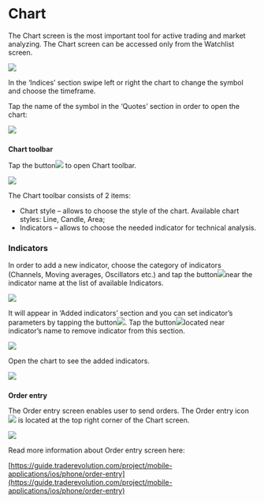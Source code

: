 # Chart

The Chart screen is the most important tool for active trading and market analyzing. The Chart screen can be accessed only from the Watchlist screen.

![](../../../.gitbook/assets/1%20%2832%29.png)

In the ‘Indices’ section swipe left or right the chart to change the symbol and choose the timeframe.

Tap the name of the symbol in the ‘Quotes’ section in order to open the chart:

![](../../../.gitbook/assets/2%20%2855%29.png)

### **Chart toolbar** 

Tap the button![](../../../.gitbook/assets/3.jpg)to open Chart toolbar.

![](../../../.gitbook/assets/1%20%2810%29.png)

The Chart toolbar consists of 2 items:

* Chart style – allows to choose the style of the chart. Available chart styles: Line, Candle, Area;
* Indicators – allows to choose the needed indicator for technical analysis.

### **Indicators**

In order to add a new indicator, choose the category of indicators \(Channels, Moving averages, Oscillators etc.\) and tap the button![](../../../.gitbook/assets/add.%20%281%29.jpg)near the indicator name at the list of available Indicators.

![](../../../.gitbook/assets/4%20%2831%29.png)

It will appear in ‘Added indicators’ section and you can set indicator’s parameters by tapping the button![](../../../.gitbook/assets/4%20%282%29.jpg). Tap the button![](../../../.gitbook/assets/delete.%20%282%29.jpg)located near indicator’s name to remove indicator from this section. 

![](../../../.gitbook/assets/5%20%2834%29.png)

Open the chart to see the added indicators.

![](../../../.gitbook/assets/6%20%283%29.png)

### **Order entry**

 The Order entry screen enables user to send orders. The Order entry icon![](../../../.gitbook/assets/8.jpg)is located at the top right corner of the Chart screen.

![](../../../.gitbook/assets/99.png)

Read more information about Order entry screen here:

[https://guide.traderevolution.com/project/mobile-applications/ios/phone/order-entry](https://guide.traderevolution.com/project/mobile-applications/ios/phone/order-entry)

